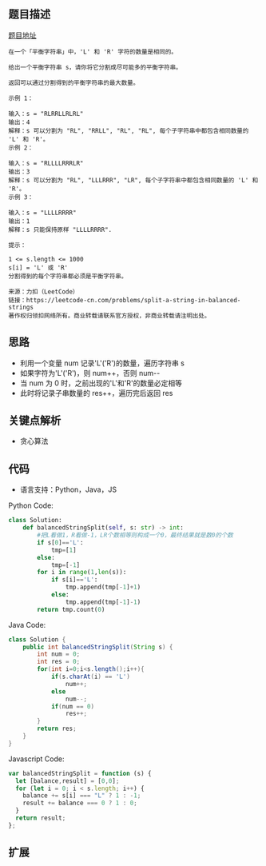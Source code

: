## 题目描述

[题目地址](https://leetcode-cn.com/problems/split-a-string-in-balanced-strings)

```
在一个「平衡字符串」中，'L' 和 'R' 字符的数量是相同的。

给出一个平衡字符串 s，请你将它分割成尽可能多的平衡字符串。

返回可以通过分割得到的平衡字符串的最大数量。

示例 1：

输入：s = "RLRRLLRLRL"
输出：4
解释：s 可以分割为 "RL", "RRLL", "RL", "RL", 每个子字符串中都包含相同数量的 'L' 和 'R'。
示例 2：

输入：s = "RLLLLRRRLR"
输出：3
解释：s 可以分割为 "RL", "LLLRRR", "LR", 每个子字符串中都包含相同数量的 'L' 和 'R'。
示例 3：

输入：s = "LLLLRRRR"
输出：1
解释：s 只能保持原样 "LLLLRRRR".

提示：

1 <= s.length <= 1000
s[i] = 'L' 或 'R'
分割得到的每个字符串都必须是平衡字符串。

来源：力扣（LeetCode）
链接：https://leetcode-cn.com/problems/split-a-string-in-balanced-strings
著作权归领扣网络所有。商业转载请联系官方授权，非商业转载请注明出处。
```

## 思路

- 利用一个变量 num 记录'L'('R')的数量，遍历字符串 s
- 如果字符为'L'('R')，则 num++，否则 num--
- 当 num 为 0 时，之前出现的'L'和'R'的数量必定相等
- 此时将记录子串数量的 res++，遍历完后返回 res

## 关键点解析

- 贪心算法

## 代码

- 语言支持：Python，Java，JS

Python Code:

```python
class Solution:
    def balancedStringSplit(self, s: str) -> int:
        #把L看做1，R看做-1，LR个数相等则构成一个0，最终结果就是数0的个数
        if s[0]=='L':
            tmp=[1]
        else:
            tmp=[-1]
        for i in range(1,len(s)):
            if s[i]=='L':
                tmp.append(tmp[-1]+1)
            else:
                tmp.append(tmp[-1]-1)
        return tmp.count(0)


```

Java Code:

```java
class Solution {
    public int balancedStringSplit(String s) {
        int num = 0;
        int res = 0;
        for(int i=0;i<s.length();i++){
            if(s.charAt(i) == 'L')
                num++;
            else
                num--;
            if(num == 0)
                res++;
        }
        return res;
    }
}
```

Javascript Code:

```js
var balancedStringSplit = function (s) {
  let [balance,result] = [0,0];
  for (let i = 0; i < s.length; i++) {
    balance += s[i] === "L" ? 1 : -1;
    result += balance === 0 ? 1 : 0;
  }
  return result;
};
```

## 扩展
